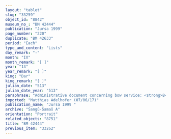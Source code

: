 ```yaml
---
layout: "tablet"
slug: "33259"
object_id: "8842"
museum_no_: "BM 42444"
publication: "Jursa 1999"
page_number: "220"
duplicate: "BM 42633"
period: "Each"
type_and_content: "Lists"
day_remark: "-"
month: "IX"
month_remark: "[ ]"
year: "13"
year_remark: "[ ]"
king: "Dar"
king_remark: "[ ]"
julian_date: "513"
julian_date_year: "513"
paraphrase: "Administrative document concerning bow service: <strong>B<sub>1-6</sub></strong> are at <strong>A</strong>&rsquo;s disposal since Tā&scaron;rītu (VII) of the 9<sup>th</sup> year. 1 mina and 50 shekels of refined silver are at his disposal, for the bow service; he may also use 1 mina of stamped silver of 1/8 alloy for the wage of a hired worker for 6 months. <strong>C</strong> receives the silver on account of <strong>A</strong>.<br /> &nbsp;<br /> <strong>A</strong> = Kiribtu/Iqī&scaron;āya//Ṣāhit-gin&ecirc;, alphabetic scribe; <strong>B<sub>1</sub></strong>&nbsp;= Bulluṭāya/Kiribtu//Ṣāhit-gin&ecirc;, son of <strong>A</strong>; <strong>B<sub>2</sub>&nbsp;</strong>= &Scaron;umu-iddin/Iqī&scaron;āya; <strong>B<sub>3</sub></strong>&nbsp;= Nab&ucirc;-bēl&scaron;unu/Kīnāya; <strong>B<sub>4</sub></strong>&nbsp;= Nidintu-Bēl/Kīnāya, brother of <strong>B<sub>3</sub></strong>; <strong>B<sub>5</sub></strong>&nbsp;= Niqūdu//Ṣāhit-gin&ecirc;; <strong>B<sub>6</sub></strong>&nbsp;= Gimillu//Ṣāhit-gin&ecirc;, brother of <strong>B<sub>5</sub></strong>; <strong>C</strong>&nbsp;= Bēl-rēmanni<br /> &nbsp;"
imported: "Matthias Adelhofer (07/06/17)"
publication_name: "Jursa 1999 "
archive: "Šangû-Šamaš A"
orientation: "Portrait"
related_objects: "8751"
title: "BM 42444"
previous_item: "33262"
---
```

